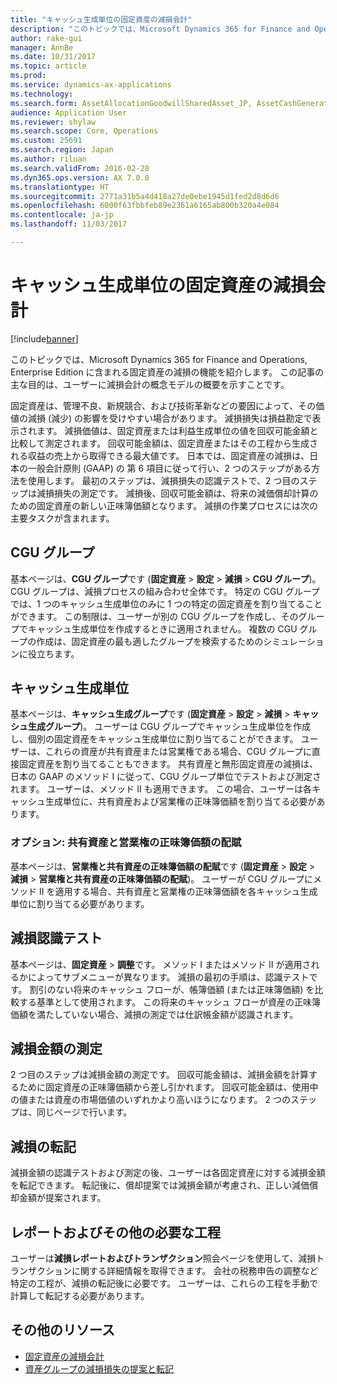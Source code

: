 ```yaml
---
title: "キャッシュ生成単位の固定資産の減損会計"
description: "このトピックでは、Microsoft Dynamics 365 for Finance and Operations, Enterprise Edition に含まれる固定資産の減損の機能を紹介します。 この記事の主な目的は、ユーザーに減損会計の概念モデルの概要を示すことです。"
author: rake-gui
manager: AnnBe
ms.date: 10/31/2017
ms.topic: article
ms.prod: 
ms.service: dynamics-ax-applications
ms.technology: 
ms.search.form: AssetAllocationGoodwillSharedAsset_JP, AssetCashGeneratingUnit_JP, AssetCashGeneratingUnitGroup_JP, AssetImpairmentRecognitionMethod1_JP, AssetImpairmentRecognitionMethod2_JP
audience: Application User
ms.reviewer: shylaw
ms.search.scope: Core, Operations
ms.custom: 25691
ms.search.region: Japan
ms.author: riluan
ms.search.validFrom: 2016-02-28
ms.dyn365.ops.version: AX 7.0.0
ms.translationtype: HT
ms.sourcegitcommit: 2771a31b5a4d418a27de0ebe1945d1fed2d8d6d6
ms.openlocfilehash: 6000f63fbbfeb89e2361a6165ab800b320a4e084
ms.contentlocale: ja-jp
ms.lasthandoff: 11/03/2017

---
```


# <a name="fixed-asset-impairment-accounting-on-cash-generating-units"></a>キャッシュ生成単位の固定資産の減損会計

[!include[banner](../includes/banner.md)]


このトピックでは、Microsoft Dynamics 365 for Finance and Operations, Enterprise Edition に含まれる固定資産の減損の機能を紹介します。 この記事の主な目的は、ユーザーに減損会計の概念モデルの概要を示すことです。 

固定資産は、管理不良、新規競合、および技術革新などの要因によって、その価値の減損 (減少) の影響を受けやすい場合があります。 減損損失は損益勘定で表示されます。 減損価値は、固定資産または利益生成単位の値を回収可能金額と比較して測定されます。 回収可能金額は、固定資産またはその工程から生成される収益の売上から取得できる最大値です。 日本では、固定資産の減損は、日本の一般会計原則 (GAAP) の 第 6 項目に従って行い、2 つのステップがある方法を使用します。 最初のステップは、減損損失の認識テストで、2 つ目のステップは減損損失の測定です。 減損後、回収可能金額は、将来の減価償却計算のための固定資産の新しい正味簿価額となります。 減損の作業プロセスには次の主要タスクが含まれます。

## <a name="cgu-groups"></a>CGU グループ
基本ページは、**CGU グループ**です (**固定資産** &gt; **設定** &gt; **減損** &gt; **CGU グループ**)。 CGU グループは、減損プロセスの組み合わせ全体です。 特定の CGU グループでは、1 つのキャッシュ生成単位のみに 1 つの特定の固定資産を割り当てることができます。 この制限は、ユーザーが別の CGU グループを作成し、そのグループでキャッシュ生成単位を作成するときに適用されません。 複数の CGU グループの作成は、固定資産の最も適したグループを検索するためのシミュレーションに役立ちます。

## <a name="cash-generating-units"></a>キャッシュ生成単位
基本ページは、**キャッシュ生成グループ**です (**固定資産** &gt; **設定** &gt; **減損** &gt; **キャッシュ生成グループ**)。 ユーザーは CGU グループでキャッシュ生成単位を作成し、個別の固定資産をキャッシュ生成単位に割り当てることができます。 ユーザーは、これらの資産が共有資産または営業権である場合、CGU グループに直接固定資産を割り当てることもできます。 共有資産と無形固定資産の減損は、日本の GAAP のメソッド I に従って、CGU グループ単位でテストおよび測定されます。 ユーザーは、メソッド II も適用できます。 この場合、ユーザーは各キャッシュ生成単位に、共有資産および営業権の正味簿価額を割り当てる必要があります。

### <a name="optional-allocating-the-net-book-value-of-shared-assets-and-goodwill"></a>オプション: 共有資産と営業権の正味簿価額の配賦

基本ページは、**営業権と共有資産の正味簿価額の配賦**です (**固定資産** &gt; **設定** &gt; **減損** &gt; **営業権と共有資産の正味簿価額の配賦**)。 ユーザーが CGU グループにメソッド II を適用する場合、共有資産と営業権の正味簿価額を各キャッシュ生成単位に割り当てる必要があります。

## <a name="impairment-recognition-test"></a>減損認識テスト
基本ページは、**固定資産** &gt; **調整**です。 メソッド I またはメソッド II が適用されるかによってサブメニューが異なります。 減損の最初の手順は、認識テストです。 割引のない将来のキャッシュ フローが、帳簿価額 (または正味簿価額) を比較する基準として使用されます。 この将来のキャッシュ フローが資産の正味簿価額を満たしていない場合、減損の測定では仕訳帳金額が認識されます。

## <a name="measurement-of-the-impairment-amount"></a>減損金額の測定
2 つ目のステップは減損金額の測定です。 回収可能金額は、減損金額を計算するために固定資産の正味簿価額から差し引かれます。 回収可能金額は、使用中の値または資産の市場価値のいずれかより高いほうになります。 2 つのステップは、同じページで行います。

## <a name="posting-the-impairment"></a>減損の転記
減損金額の認識テストおよび測定の後、ユーザーは各固定資産に対する減損金額を転記できます。 転記後に、償却提案では減損金額が考慮され、正しい減価償却金額が提案されます。

## <a name="reports-and-other-required-operations"></a>レポートおよびその他の必要な工程
ユーザーは**減損レポートおよびトランザクション**照会ページを使用して、減損トランザクションに関する詳細情報を取得できます。 会社の税務申告の調整など特定の工程が、減損の転記後に必要です。 ユーザーは、これらの工程を手動で計算して転記する必要があります。

## <a name="additional-resources"></a>その他のリソース
- [固定資産の減損会計](apac-jpn-impairment-accounting-fixed-assets.md)
- [資産グループの減損損失の提案と転記](./tasks/propose-post-impairment-amount-cash-generating-unit.md)


